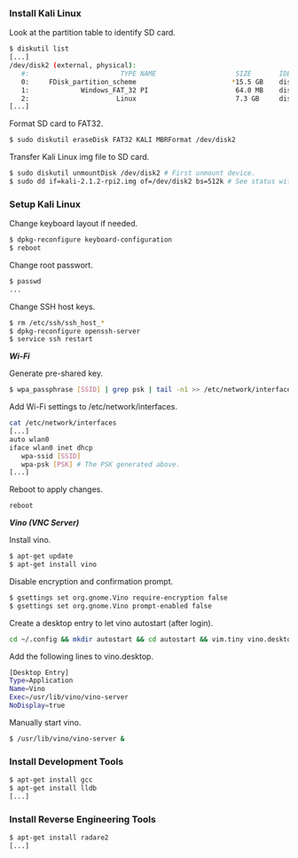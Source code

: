 ### Install Kali Linux

Look at the partition table to identify SD card.

```sh
$ diskutil list
[...]
/dev/disk2 (external, physical):
   #:                       TYPE NAME                    SIZE       IDENTIFIER
   0:     FDisk_partition_scheme                        *15.5 GB    disk2
   1:             Windows_FAT_32 PI                      64.0 MB    disk2s1
   2:                      Linux                         7.3 GB     disk2s2
[...]
```

Format SD card to FAT32.

```sh
$ sudo diskutil eraseDisk FAT32 KALI MBRFormat /dev/disk2
```

Transfer Kali Linux img file to SD card.

```sh
$ sudo diskutil unmountDisk /dev/disk2 # First unmount device.
$ sudo dd if=kali-2.1.2-rpi2.img of=/dev/disk2 bs=512k # See status with INFO signal (Ctrl+T).
```

### Setup Kali Linux

Change keyboard layout if needed.

```sh
$ dpkg-reconfigure keyboard-configuration
$ reboot
```

Change root passwort.

```sh
$ passwd
...
```

Change SSH host keys.

```sh
$ rm /etc/ssh/ssh_host_*
$ dpkg-reconfigure openssh-server
$ service ssh restart
```

***Wi-Fi***

Generate pre-shared key.

```sh
$ wpa_passphrase [SSID] | grep psk | tail -n1 >> /etc/network/interfaces
```

Add Wi-Fi settings to /etc/network/interfaces.

```sh
cat /etc/network/interfaces
[...]
auto wlan0
iface wlan0 inet dhcp
   wpa-ssid [SSID]
   wpa-psk [PSK] # The PSK generated above.
[...]
```

Reboot to apply changes.

```sh
reboot
```

***Vino (VNC Server)***

Install vino.

```sh
$ apt-get update
$ apt-get install vino
```

Disable encryption and confirmation prompt.

```sh
$ gsettings set org.gnome.Vino require-encryption false
$ gsettings set org.gnome.Vino prompt-enabled false
```

Create a desktop entry to let vino autostart (after login).

```sh
cd ~/.config && mkdir autostart && cd autostart && vim.tiny vino.desktop 
```

Add the following lines to vino.desktop.

```sh
[Desktop Entry]
Type=Application
Name=Vino
Exec=/usr/lib/vino/vino-server
NoDisplay=true
```

Manually start vino.

```sh
$ /usr/lib/vino/vino-server &
```

### Install Development Tools

```sh
$ apt-get install gcc
$ apt-get install lldb
[...]
```

### Install Reverse Engineering Tools

```sh
$ apt-get install radare2
[...]
```
